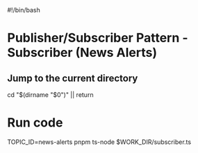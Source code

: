 <!-- markdownlint-disable-next-line MD018 MD041 -->
#!/bin/bash

# Publisher/Subscriber Pattern - Subscriber (News Alerts)

## Jump to the current directory

cd "$(dirname "$0")" || return

# Run code

TOPIC_ID=news-alerts pnpm ts-node $WORK_DIR/subscriber.ts
